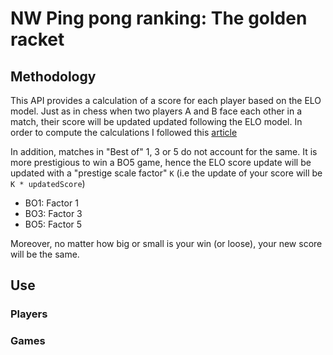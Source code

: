# NW Ping pong ranking: The golden racket

## Methodology

This API provides a calculation of a score for each player based on the ELO model. Just as in chess when two players A and B face each other in a match, their score will be updated updated following the ELO model. 
In order to compute the calculations I followed this [article](https://mattmazzola.medium.com/implementing-the-elo-rating-system-a085f178e065)

In addition, matches in "Best of" 1, 3 or 5 do not account for the same. It is more prestigious to win a BO5 game, hence the ELO score update will be updated with a "prestige scale factor" `K` (i.e the update of your score will be `K * updatedScore`)
- BO1: Factor 1
- BO3: Factor 3
- BO5: Factor 5

Moreover, no matter how big or small is your win (or loose), your new score will be the same.

## Use

### Players

### Games